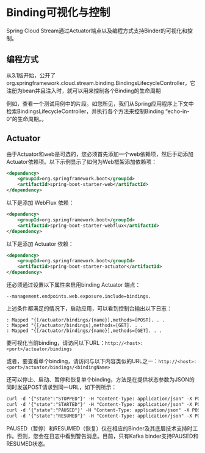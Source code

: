 # Binding可视化与控制


Spring Cloud Stream通过Actuator端点以及编程方式支持Binder的可视化和控制。


## 编程方式

从3.1版开始，公开了org.springframework.cloud.stream.binding.BindingsLifecycleController，它注册为bean并且注入时，就可以用来控制各个Binding的生命周期


例如，查看一个测试用例中的片段。如您所见，我们从Spring应用程序上下文中检索BindingsLifecycleController，并执行各个方法来控制Binding “echo-in-0”的生命周期。。


## Actuator


由于Actuator和web是可选的，您必须首先添加一个web依赖项，然后手动添加Actuator依赖项。以下示例显示了如何为Web框架添加依赖项：


```xml
<dependency>
    <groupId>org.springframework.boot</groupId>
    <artifactId>spring-boot-starter-web</artifactId>
</dependency>
```

以下是添加 WebFlux 依赖：


```xml
<dependency>
    <groupId>org.springframework.boot</groupId>
    <artifactId>spring-boot-starter-webflux</artifactId>
</dependency>
```

以下是添加 Actuator 依赖：


```xml
<dependency>
    <groupId>org.springframework.boot</groupId>
    <artifactId>spring-boot-starter-actuator</artifactId>
</dependency>
```



还必须通过设置以下属性来启用binding Actuator 端点：

```
--management.endpoints.web.exposure.include=bindings.
```

上述条件都满足的情况下，启动应用，可以看到控制台输出以下日志：

```
: Mapped "{[/actuator/bindings/{name}],methods=[POST]. . .
: Mapped "{[/actuator/bindings],methods=[GET]. . .
: Mapped "{[/actuator/bindings/{name}],methods=[GET]. . .
```



要可视化当前binding，请访问以下URL：`http://<host>:<port>/actuator/bindings`

或者，要查看单个binding，请访问与以下内容类似的URL之一：`http://<host>:<port>/actuator/bindings/<bindingName>`


还可以停止、启动、暂停和恢复单个binding，方法是在提供状态参数为JSON的同时发送POST请求到同一URL，如下例所示：


```xml
curl -d '{"state":"STOPPED"}' -H "Content-Type: application/json" -X POST http://<host>:<port>/actuator/bindings/myBindingName
curl -d '{"state":"STARTED"}' -H "Content-Type: application/json" -X POST http://<host>:<port>/actuator/bindings/myBindingName
curl -d '{"state":"PAUSED"}' -H "Content-Type: application/json" -X POST http://<host>:<port>/actuator/bindings/myBindingName
curl -d '{"state":"RESUMED"}' -H "Content-Type: application/json" -X POST http://<host>:<port>/actuator/bindings/myBindingName
```


PAUSED（暂停）和RESUMED（恢复）仅在相应的Binder及其底层技术支持时工作。否则，您会在日志中看到警告消息。目前，只有Kafka binder支持PAUSED和RESUMED状态。




